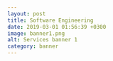 ```yaml
---
layout: post
title: Software Engineering
date: 2019-03-01 01:56:39 +0300
image: banner1.png
alt: Services banner 1
category: banner
---
```

